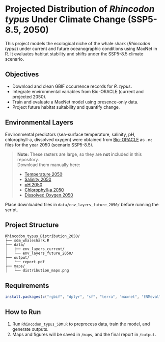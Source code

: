 # Projected Distribution of *Rhincodon typus* Under Climate Change (SSP5-8.5, 2050)

This project models the ecological niche of the whale shark (*Rhincodon typus*) under current and future oceanographic conditions using MaxNet in R. It evaluates habitat stability and shifts under the SSP5-8.5 climate scenario.

## Objectives
- Download and clean GBIF occurrence records for *R. typus*.
- Integrate environmental variables from Bio-ORACLE (current and projected 2050).
- Train and evaluate a MaxNet model using presence-only data.
- Project future habitat suitability and quantify change.

## Environmental Layers
Environmental predictors (sea-surface temperature, salinity, pH, chlorophyll-a, dissolved oxygen) were obtained from [Bio-ORACLE](https://www.bio-oracle.org) as `.nc` files for the year 2050 (scenario SSP5-8.5).

> **Note:** These rasters are large, so they are **not** included in this repository.  
> Download them manually here:
> - [Temperature 2050](https://www.bio-oracle.org/downloads/BO_envtemp_ssp585_2050.nc)
> - [Salinity 2050](https://www.bio-oracle.org/downloads/BO_salinity_ssp585_2050.nc)
> - [pH 2050](https://www.bio-oracle.org/downloads/BO_pH_ssp585_2050.nc)
> - [Chlorophyll-a 2050](https://www.bio-oracle.org/downloads/BO_chl_ssp585_2050.nc)
> - [Dissolved Oxygen 2050](https://www.bio-oracle.org/downloads/BO_o2_ssp585_2050.nc)

Place downloaded files in `data/env_layers_future_2050/` before running the script.

## Project Structure
```
Rhincodon_typus_Distribution_2050/
├── sdm_whaleshark.R
├── data/
│   ├── env_layers_current/
│   └── env_layers_future_2050/
├── output/
│   └── report.pdf
├── maps/
│   └── distribution_maps.png
```

## Requirements
```r
install.packages(c("rgbif", "dplyr", "sf", "terra", "maxnet", "ENMeval", "geodata", "ggplot2"))
```

## How to Run
1. Run `Rhincodon_typus_SDM.R` to preprocess data, train the model, and generate outputs.
2. Maps and figures will be saved in `/maps`, and the final report in `/output`.
